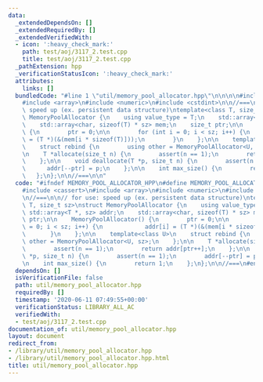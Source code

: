```yaml
---
data:
  _extendedDependsOn: []
  _extendedRequiredBy: []
  _extendedVerifiedWith:
  - icon: ':heavy_check_mark:'
    path: test/aoj/3117_2.test.cpp
    title: test/aoj/3117_2.test.cpp
  _pathExtension: hpp
  _verificationStatusIcon: ':heavy_check_mark:'
  attributes:
    links: []
  bundledCode: "#line 1 \"util/memory_pool_allocator.hpp\"\n\n\n\n#include <cassert>\n\
    #include <array>\n#include <numeric>\n#include <cstdint>\n\n//===\n\n// for use:\
    \ speed up (ex. persistent data structure)\ntemplate<class T, size_t sz>\nstruct\
    \ MemoryPoolAllocator {\n    using value_type = T;\n    std::array<T *, sz> addr;\n\
    \    std::array<char, sizeof(T) * sz> mem;\n    size_t ptr;\n\n    MemoryPoolAllocator()\
    \ {\n        ptr = 0;\n\n        for (int i = 0; i < sz; i++) {\n            addr[i]\
    \ = (T *)(&(mem[i * sizeof(T)]));\n        }\n    };\n\n    template<class U>\n\
    \    struct rebind {\n        using other = MemoryPoolAllocator<U, sz>;\n    };\n\
    \n    T *allocate(size_t n) {\n        assert(n == 1);\n        return addr[ptr++];\n\
    \    };\n\n    void deallocate(T *p, size_t n) {\n        assert(n == 1);\n  \
    \      addr[--ptr] = p;\n    };\n\n    int max_size() {\n        return 1;\n \
    \   };\n};\n\n//===\n\n"
  code: "#ifndef MEMORY_POOL_ALLOCATOR_HPP\n#define MEMORY_POOL_ALLOCATOR_HPP\n\n\
    #include <cassert>\n#include <array>\n#include <numeric>\n#include <cstdint>\n\
    \n//===\n\n// for use: speed up (ex. persistent data structure)\ntemplate<class\
    \ T, size_t sz>\nstruct MemoryPoolAllocator {\n    using value_type = T;\n   \
    \ std::array<T *, sz> addr;\n    std::array<char, sizeof(T) * sz> mem;\n    size_t\
    \ ptr;\n\n    MemoryPoolAllocator() {\n        ptr = 0;\n\n        for (int i\
    \ = 0; i < sz; i++) {\n            addr[i] = (T *)(&(mem[i * sizeof(T)]));\n \
    \       }\n    };\n\n    template<class U>\n    struct rebind {\n        using\
    \ other = MemoryPoolAllocator<U, sz>;\n    };\n\n    T *allocate(size_t n) {\n\
    \        assert(n == 1);\n        return addr[ptr++];\n    };\n\n    void deallocate(T\
    \ *p, size_t n) {\n        assert(n == 1);\n        addr[--ptr] = p;\n    };\n\
    \n    int max_size() {\n        return 1;\n    };\n};\n\n//===\n#endif\n"
  dependsOn: []
  isVerificationFile: false
  path: util/memory_pool_allocator.hpp
  requiredBy: []
  timestamp: '2020-06-11 07:49:55+00:00'
  verificationStatus: LIBRARY_ALL_AC
  verifiedWith:
  - test/aoj/3117_2.test.cpp
documentation_of: util/memory_pool_allocator.hpp
layout: document
redirect_from:
- /library/util/memory_pool_allocator.hpp
- /library/util/memory_pool_allocator.hpp.html
title: util/memory_pool_allocator.hpp
---
```

